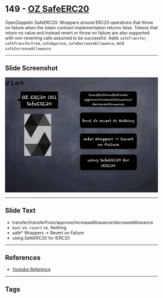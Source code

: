 # 149 - [OZ SafeERC20](OZ%20SafeERC20.md)
OpenZeppelin SafeERC20: Wrappers around ERC20 operations that throw on failure when the token contract implementation returns false. Tokens that return no value and instead revert or throw on failure are also supported with non-reverting calls assumed to be successful. Adds `safeTransfer`, `safeTransferFrom`, `safeApprove`, `safeDecreaseAllowance`, and `safeIncreaseAllowance`.

___
## Slide Screenshot
![149.jpg](../../images/3.%20Solidity%20201/149.jpg)
___
## Slide Text
- transfer/transferFrom/approve/increaseAllowance/decreaseAllowance
- `bool` vs. `revert` vs. Nothing
- safe* Wrappers -> Revert on Failure
- using SafeERC20 for IERC20
___
## References
- [Youtube Reference](https://youtu.be/C0zBhTgppLQ?t=1111)
___
## Tags